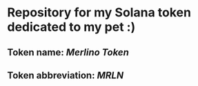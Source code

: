 # Repository for my Solana token dedicated to my pet :)

## Token name: *Merlino Token*
## Token abbreviation: *MRLN*
